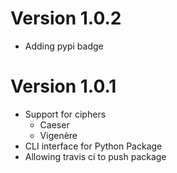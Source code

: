 # Version 1.0.2
* Adding pypi badge

# Version 1.0.1
* Support for ciphers
    * Caeser
    * Vigenère
* CLI interface for Python Package
* Allowing travis ci to push package